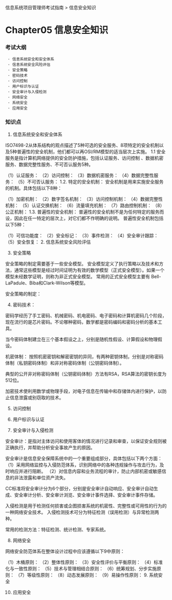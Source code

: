 信息系统项目管理师考试指南 > 信息安全知识

# Chapter05 信息安全知识 

### 考试大纲

```
 · 信息系统安全和安全体系 
 · 信息系统安全风险评估
 · 安全策略
 · 密码技术
 · 访问控制
 · 用户标识与认证
 · 安全审计与入侵检测
 · 网络安全
 · 系统安全
 · 应用安全
```

### 知识点

1. 信息系统安全和安全体系

ISO7498-2从体系结构的观点描述了5种可选的安全服务、8项特定的安全机制以及5种普遍性的安全机制，他们都可以再OSI/RM模型的适当层次上实施。 1.1 安全服务是指计算机网络提供的安全防护措施，包括认证服务、访问控制 、数据机密服务、数据完整性服务、不可否认服务5种。

（1）认证服务：
（2）访问控制：
（3）数据机密服务：
（4）数据完整性服务：
（5）不可否认服务：
1.2. 特定的安全机制： 安全机制是用来实施安全服务的机制。具体包括以下8种：

（1）加密机制：
（2）数字签名机制：
（3）访问控制机制：
（4）数据完整性机制：
（5）认证交换机制：
（6）流量填充机制：
（7）路由控制机制：
（8）公正机制：
1.3. 普遍性的安全机制： 普遍性的安全机制不是为任何特定的服务而设，因此在任一特定的层次上，对它们都不作明确的说明。 普遍性安全机制包括以下5种：

（1）可信功能度：
（2）安全标记：
（3）事件检测：
（4）安全审计跟踪：
（5）安全恢复：
2. 信息系统安全风险评估

3. 安全策略

安全策略的制定需要基于一些安全模型。 安全模型定义了执行策略以及技术和方法，通常这些模型是经过时间证明为有效的数学模型（正式安全模型）。如果一个模型未经数学证明，则称为非正式安全模型。 常用的正式安全模型主要有 Bell-LaPadule、Biba和Clark-Wilson等模型。

安全策略的制定：

4. 密码技术：

密码学经历了手工密码、机械密码、机电密码、电子密码和计算机密码几个阶段，现在流行的是芯片密码。不论哪种密码，数学都是密码编码和密码分析的基本工具。

当今密码体制建立在三个基本假设之上，分别是随机性假设、计算假设和物理假设。

机密体制： 按照机密密钥和解密密钥的异同，有两种密钥体制，分别是对称密码体制（私钥密码体制）和非对称密码体制（公钥密码体制）。

典型的公开非对称密码体制（公钥密码体制）方法有RSA，RSA算法的密钥长度为512位。

加密技术使利用数学或物理手段，对电子信息在传输中和存储体内进行保护，以防止信息泄露或别窃取的技术。

5. 访问控制

6. 用户标识与认证

7. 安全审计与入侵检测

安全审计：是指对主体访问和使用客体的情况进行记录和审查，以保证安全规则被正确执行，并帮助分析安全事故产生的原因。

安全审计是信息安全保障系统中的一个重要组成部分，具体包括以下两个方面： （1）采用网络监控与入侵防范体系，识别网络中的各种违规操作与攻击行为，及时响应并进行阻断。 （2）对信息内容和业务流程的审计，防止内部机密或敏感信息的非法泄露和单位资产流失。

CC标准将安全审计分为6个部分，分别是安全审计自动响应、安全审计自动生成、安全审计分析、安全审计浏览、安全审计事件选择、安全审计事件存储。

入侵检测是用于检测任何损害或企图损害系统的机密性、完整性或可用性的行为的一种网络安全技术。 入侵检测技术可分为特征检测（误用检测）与异常检测两种。

常用的检测方法：特征检测、统计检测、专家系统。

8. 网络安全

网络安全防范体系在整体设计过程中应该遵循以下9中原则：

（1）木桶原则：
（2）整体性原则：
（3）安全性评价与平衡原则：
（4）标准化与一致性原则：
（5）技术与管理相结合原则：
（6）统筹规划、分步实施原则：
（7）等级性原则：
（8）动态发展原则：
（9）易操作性原则：
9. 系统安全

10. 应用安全





